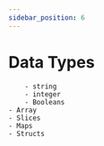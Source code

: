 ```yaml
---
sidebar_position: 6
---
```


# Data Types
        - string
        - integer
        - Booleans
    - Array
    - Slices
    - Maps
    - Structs